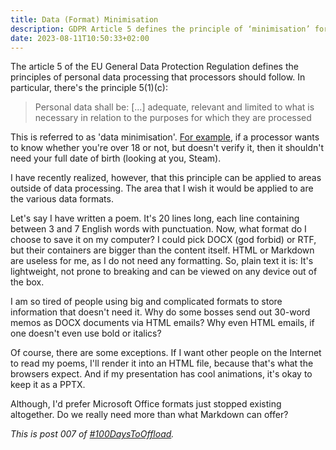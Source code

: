 ```yaml
---
title: Data (Format) Minimisation
description: GDPR Article 5 defines the principle of ‘minimisation’ for data processing. I think it can be applied to other areas as well.
date: 2023-08-11T10:50:33+02:00
---
```


The article 5 of the EU General Data Protection Regulation defines the principles of personal data processing that processors should follow. In particular, there's the principle 5(1)(c):

> Personal data shall be: [...] adequate, relevant and limited to what is necessary in relation to the purposes for which they are processed

This is referred to as 'data minimisation'. [For example](<https://gdprhub.eu/index.php?title=Article_5_GDPR#(c)_Data_minimisation>), if a processor wants to know whether you're over 18 or not, but doesn't verify it, then it shouldn't need your full date of birth (looking at you, Steam).

I have recently realized, however, that this principle can be applied to areas outside of data processing. The area that I wish it would be applied to are the various data formats.

Let's say I have written a poem. It's 20 lines long, each line containing between 3 and 7 English words with punctuation. Now, what format do I choose to save it on my computer? I could pick DOCX (god forbid) or RTF, but their containers are bigger than the content itself. HTML or Markdown are useless for me, as I do not need any formatting. So, plain text it is: It's lightweight, not prone to breaking and can be viewed on any device out of the box.

I am so tired of people using big and complicated formats to store information that doesn't need it. Why do some bosses send out 30-word memos as DOCX documents via HTML emails? Why even HTML emails, if one doesn't even use bold or italics?

Of course, there are some exceptions. If I want other people on the Internet to read my poems, I'll render it into an HTML file, because that's what the browsers expect. And if my presentation has cool animations, it's okay to keep it as a PPTX.

Although, I'd prefer Microsoft Office formats just stopped existing altogether. Do we really need more than what Markdown can offer?

_This is post 007 of [#100DaysToOffload](https://100daystooffload.com/)._
